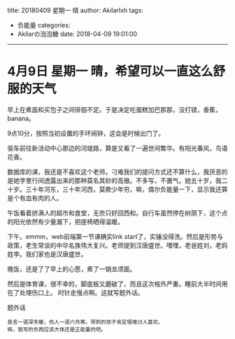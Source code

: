 title: 20180409  星期一 晴
author: Akilarlxh
tags:
  - 负能量
categories:
  - Akilarの泡泡糖
date: 2018-04-09 19:01:00
---
# 4月9日 星期一 晴，希望可以一直这么舒服的天气

早上在煮面和买包子之间徘徊不定。于是决定吃蛋糕加巴那那，没打错，香蕉，banana。

9点10分，按照当初设置的手环闹钟，这会是时候出门了。

驱车前往新活动中心那边的河堤路，算是又看了一遍世间繁华。有阳光春风，鸟语花香。

数据库的课，我还是不喜欢这个老师。刁难我们的提问方式还不算什么，我厌恶的是她字里行间透露出来的那种莫名其妙的高傲。不多写，不置气。她五十岁，我二十岁。三十年河东，三十年河西，莫欺少年穷。嘛，偶尔负能量一下，显示我还算是个有血有肉的人。

午饭看着挤满人的超市和食堂，无奈只好回西和。自行车虽然停在树荫下，这个点的阳光依然有少量漏下，把座椅晒得温暖。

下午。emmm，web前端第一节课确实link start了，实锤没得洗。然后是形势与政策，老生常谈的中华名族伟大复兴。老师提到汉唐盛世。嘿嘿，老爸姓刘，老妈姓李。我们家也是汉唐盛世。

晚饭，还是了了早上的心愿，煮了一锅龙须面。

然后是体育课，很不幸的，脚底板又磨破了，而且这次格外严重。睡前大半时间用在了处理伤口上。
时针走慢点啊。这就写题外话。

题外话
```
良言一语深冬暖，伤人一语六月寒。带刺的孩子肯定很难讨人喜欢。
嘛，我写的东西应该大体还是正能量的吧。
```